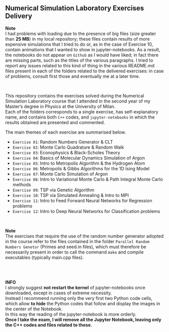 ## Numerical Simulation Laboratory Exercises Delivery

<div class="alert alert-info" role="alert">
 
  <b>Note</b> <br>
  I had problems with loading due to the presence of big files (size greater than <strong>25 MB</strong>) in my local repository; these files contain results of 
  more expensive simulations that I tried to do or, as in the case of Exercise 10, contain animations that I wanted to show in jupyter-notebooks.
  As a result, the notebooks do not appear on `Github` as I would have liked; in fact there are missing parts, such as the titles of the various paragraphs.
  I tried to report any issues related to this kind of thing in the various README.md files present in each of the folders related to the delivered exercises:
  in case of problems, consult first those and eventually me at a later time.
    
</div>

<br>

This repository contains the exercises solved during the Numerical Simulation Laboratory course that I attended in the second year of
my Master’s degree in Physics at the University of Milan. <br>
Each of the folders corresponds to a single exercise, has self-explanatory name, and contains both `C++` codes, and `jupyter-notebooks`
in which the results obtained are presented and commented.

The main themes of each exercise are summarised below.

- `Exercise 01`: Random Numbers Generator & CLT
- `Exercise 02`: Monte Carlo Quadrature & Random Walk
- `Exercise 03`: Econophysics & Black-Scholes Theory
- `Exercise 04`: Basics of Molecular Dynamics Simulation of Argon
- `Exercise 05`: Intro to Metropolis Algorithm & the Hydrogen Atom
- `Exercise 06`: Metropolis & Gibbs Algorithms for the 1D Ising Model
- `Exercise 07`: Monte Carlo Simulation of Argon
- `Exercise 08`: Intro to Variational Monte Carlo & Path Integral Monte Carlo methods
- `Exercise 09`: TSP via Genetic Algorithm
- `Exercise 10`: TSP via Simulated Annealing & Intro to MPI
- `Exercise 11`: Intro to Feed Forward Neural Networks for Regression problems 
- `Exercise 12`: Intro to Deep Neural Networks for Classification problems


<br>

<div class="alert alert-info" role="alert">
 
  <b>Note</b> <br>
  The exercises that require the use of the random number generator adopted in the course refer to the files contained 
  in the folder `Parallel Random Numbers Genetor` (Primes and seed.in files), which must therefore be necessarily present
  in order to call the command `make` and compile executables (typically main.cpp files).
    
</div>

<br>
<br>

<div class="alert alert-info" role="alert">
 
  <b>INFO</b> <br>
  I strongly suggest **not restart the kernel** of jupyter-notebooks once downloaded, except in cases of extreme necessity. <br>
  Instead I recommend running only the very first two Python code cells, which allow **to hide** the Python codes that follow 
  and display the images in the center of the Notebook. <br>
  In this way the reading of the jupyter-notebook is more orderly.
  <br>
  **Once I take the exam, I will remove all the Jupyter Notebook, leaving only the C++ codes and files related to these.**
    
</div>
